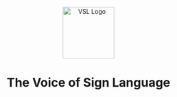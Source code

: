 <p align="center">
  <img src="/img/logo.png" alt="VSL Logo" style="width:120px">
</p>
<h1 align="center"><b>The Voice of Sign Language</b></h1>
